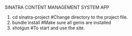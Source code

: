 SINATRA CONTENT MANAGEMENT SYSTEM APP

1. cd sinatra-project
#Change directory to the project file.
2. bundle install
#Make sure all gems are installed
3. shotgun
#To start and use the site.
